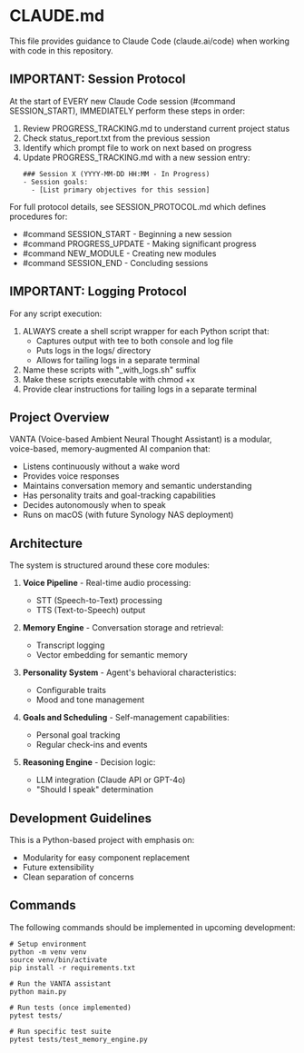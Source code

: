 # CLAUDE.md

This file provides guidance to Claude Code (claude.ai/code) when working with code in this repository.

## IMPORTANT: Session Protocol

At the start of EVERY new Claude Code session (#command SESSION_START), IMMEDIATELY perform these steps in order:

1. Review PROGRESS_TRACKING.md to understand current project status
2. Check status_report.txt from the previous session
3. Identify which prompt file to work on next based on progress
4. Update PROGRESS_TRACKING.md with a new session entry:
   ```
   ### Session X (YYYY-MM-DD HH:MM - In Progress)
   - Session goals:
     - [List primary objectives for this session]
   ```

For full protocol details, see SESSION_PROTOCOL.md which defines procedures for:
- #command SESSION_START - Beginning a new session
- #command PROGRESS_UPDATE - Making significant progress
- #command NEW_MODULE - Creating new modules
- #command SESSION_END - Concluding sessions

## IMPORTANT: Logging Protocol

For any script execution:
1. ALWAYS create a shell script wrapper for each Python script that:
   - Captures output with tee to both console and log file
   - Puts logs in the logs/ directory
   - Allows for tailing logs in a separate terminal
2. Name these scripts with "_with_logs.sh" suffix
3. Make these scripts executable with chmod +x
4. Provide clear instructions for tailing logs in a separate terminal

## Project Overview

VANTA (Voice-based Ambient Neural Thought Assistant) is a modular, voice-based, memory-augmented AI companion that:
- Listens continuously without a wake word
- Provides voice responses
- Maintains conversation memory and semantic understanding
- Has personality traits and goal-tracking capabilities
- Decides autonomously when to speak
- Runs on macOS (with future Synology NAS deployment)

## Architecture

The system is structured around these core modules:

1. **Voice Pipeline** - Real-time audio processing:
   - STT (Speech-to-Text) processing
   - TTS (Text-to-Speech) output

2. **Memory Engine** - Conversation storage and retrieval:
   - Transcript logging
   - Vector embedding for semantic memory

3. **Personality System** - Agent's behavioral characteristics:
   - Configurable traits
   - Mood and tone management

4. **Goals and Scheduling** - Self-management capabilities:
   - Personal goal tracking
   - Regular check-ins and events

5. **Reasoning Engine** - Decision logic:
   - LLM integration (Claude API or GPT-4o)
   - "Should I speak" determination

## Development Guidelines

This is a Python-based project with emphasis on:
- Modularity for easy component replacement
- Future extensibility
- Clean separation of concerns

## Commands

The following commands should be implemented in upcoming development:

```
# Setup environment
python -m venv venv
source venv/bin/activate
pip install -r requirements.txt

# Run the VANTA assistant
python main.py

# Run tests (once implemented)
pytest tests/

# Run specific test suite
pytest tests/test_memory_engine.py
```